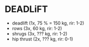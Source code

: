 # DEADLiFT
* deadlift (1x, 75 % = 150 kg, rir: 1-2)
* rows (3x, 60 kg, rir: 1-2)
* shrugs (3x, ??? kg, rir: 1-2)
* hip thrust (2x, ??? kg, rir: 0-1)
